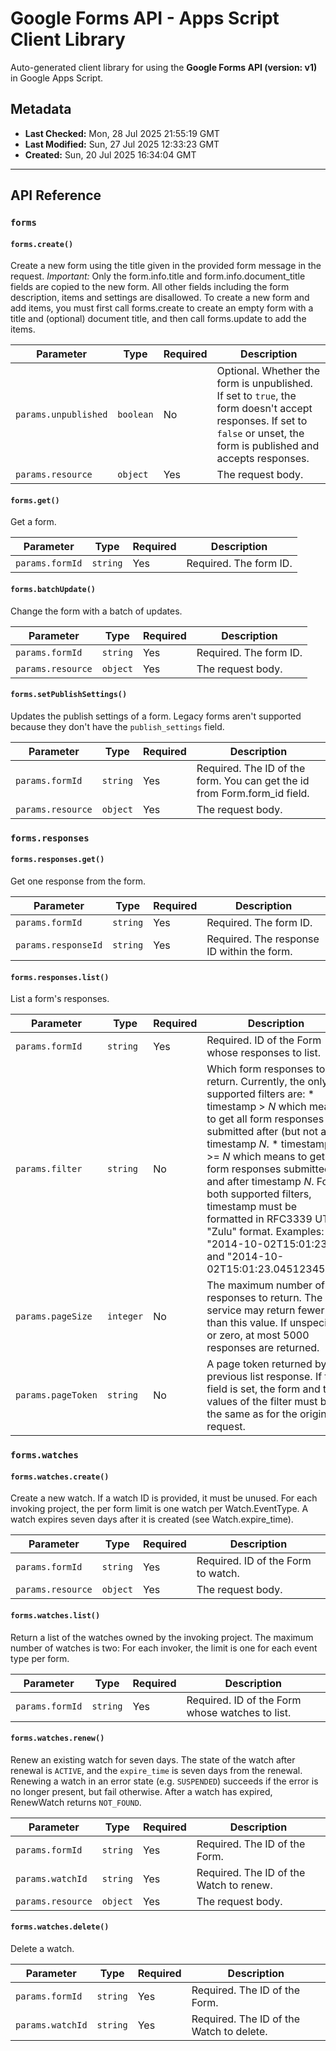 # Google Forms API - Apps Script Client Library

Auto-generated client library for using the **Google Forms API (version: v1)** in Google Apps Script.

## Metadata

- **Last Checked:** Mon, 28 Jul 2025 21:55:19 GMT
- **Last Modified:** Sun, 27 Jul 2025 12:33:23 GMT
- **Created:** Sun, 20 Jul 2025 16:34:04 GMT



---

## API Reference

### `forms`

#### `forms.create()`

Create a new form using the title given in the provided form message in the request. *Important:* Only the form.info.title and form.info.document_title fields are copied to the new form. All other fields including the form description, items and settings are disallowed. To create a new form and add items, you must first call forms.create to create an empty form with a title and (optional) document title, and then call forms.update to add the items.

| Parameter | Type | Required | Description |
|---|---|---|---|
| `params.unpublished` | `boolean` | No | Optional. Whether the form is unpublished. If set to `true`, the form doesn't accept responses. If set to `false` or unset, the form is published and accepts responses. |
| `params.resource` | `object` | Yes | The request body. |

#### `forms.get()`

Get a form.

| Parameter | Type | Required | Description |
|---|---|---|---|
| `params.formId` | `string` | Yes | Required. The form ID. |

#### `forms.batchUpdate()`

Change the form with a batch of updates.

| Parameter | Type | Required | Description |
|---|---|---|---|
| `params.formId` | `string` | Yes | Required. The form ID. |
| `params.resource` | `object` | Yes | The request body. |

#### `forms.setPublishSettings()`

Updates the publish settings of a form. Legacy forms aren't supported because they don't have the `publish_settings` field.

| Parameter | Type | Required | Description |
|---|---|---|---|
| `params.formId` | `string` | Yes | Required. The ID of the form. You can get the id from Form.form_id field. |
| `params.resource` | `object` | Yes | The request body. |

### `forms.responses`

#### `forms.responses.get()`

Get one response from the form.

| Parameter | Type | Required | Description |
|---|---|---|---|
| `params.formId` | `string` | Yes | Required. The form ID. |
| `params.responseId` | `string` | Yes | Required. The response ID within the form. |

#### `forms.responses.list()`

List a form's responses.

| Parameter | Type | Required | Description |
|---|---|---|---|
| `params.formId` | `string` | Yes | Required. ID of the Form whose responses to list. |
| `params.filter` | `string` | No | Which form responses to return. Currently, the only supported filters are: * timestamp > *N* which means to get all form responses submitted after (but not at) timestamp *N*. * timestamp >= *N* which means to get all form responses submitted at and after timestamp *N*. For both supported filters, timestamp must be formatted in RFC3339 UTC "Zulu" format. Examples: "2014-10-02T15:01:23Z" and "2014-10-02T15:01:23.045123456Z". |
| `params.pageSize` | `integer` | No | The maximum number of responses to return. The service may return fewer than this value. If unspecified or zero, at most 5000 responses are returned. |
| `params.pageToken` | `string` | No | A page token returned by a previous list response. If this field is set, the form and the values of the filter must be the same as for the original request. |

### `forms.watches`

#### `forms.watches.create()`

Create a new watch. If a watch ID is provided, it must be unused. For each invoking project, the per form limit is one watch per Watch.EventType. A watch expires seven days after it is created (see Watch.expire_time).

| Parameter | Type | Required | Description |
|---|---|---|---|
| `params.formId` | `string` | Yes | Required. ID of the Form to watch. |
| `params.resource` | `object` | Yes | The request body. |

#### `forms.watches.list()`

Return a list of the watches owned by the invoking project. The maximum number of watches is two: For each invoker, the limit is one for each event type per form.

| Parameter | Type | Required | Description |
|---|---|---|---|
| `params.formId` | `string` | Yes | Required. ID of the Form whose watches to list. |

#### `forms.watches.renew()`

Renew an existing watch for seven days. The state of the watch after renewal is `ACTIVE`, and the `expire_time` is seven days from the renewal. Renewing a watch in an error state (e.g. `SUSPENDED`) succeeds if the error is no longer present, but fail otherwise. After a watch has expired, RenewWatch returns `NOT_FOUND`.

| Parameter | Type | Required | Description |
|---|---|---|---|
| `params.formId` | `string` | Yes | Required. The ID of the Form. |
| `params.watchId` | `string` | Yes | Required. The ID of the Watch to renew. |
| `params.resource` | `object` | Yes | The request body. |

#### `forms.watches.delete()`

Delete a watch.

| Parameter | Type | Required | Description |
|---|---|---|---|
| `params.formId` | `string` | Yes | Required. The ID of the Form. |
| `params.watchId` | `string` | Yes | Required. The ID of the Watch to delete. |